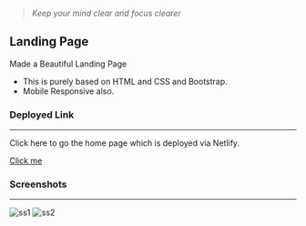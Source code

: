 > *Keep your mind clear and focus clearer*

## Landing Page
Made a Beautiful Landing Page 
- This is purely based on HTML and CSS and Bootstrap. 
- Mobile Responsive also.

### Deployed Link
___
Click here to go the home page which is deployed via Netlify.

[Click me]()

### Screenshots
___

![ss1](./images/Screenshot%202022-08-22%20at%2012.25.10%20PM.png)
![ss2](./images/Screenshot%202022-08-22%20at%2012.25.40%20PM.png)